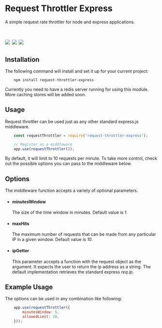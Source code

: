 # Request Throttler Express
A simple request rate throttler for node and express applications.
<h1>
<img src="https://api.travis-ci.org/asif-ir/request-throttler-express.svg?branch=master"/>
<img src="https://img.shields.io/npm/v/request-throttler-express.svg?style=flat-square"/>
<img src="https://img.shields.io/david/asif-ir/request-throttler-express.svg?style=flat-square"/>
</h1>

## Installation
The following command will install and set it up for your current project:

``` bash
    npm install request-throttler-express
```

Currently you need to have a redis server running for using this module. More caching stores will be added soon.

## Usage
Request throttler can be used just as any other standard express.js middleware.

``` javascript
    const requestThrottler = require('request-throttler-express');
    
    // Register as a middleware
    app.use(requestThrottler());
```

By default, it will limit to 10 requests per minute. To take more control, check out the possible options you can pass
to the middleware below.

## Options
The middleware function accepts a variety of optional parameters.

- #### minutesWindow
    The size of the time window in minutes. Default value is _1_.
    
- #### maxHits
    The maximum number of requests that can be made from any particular IP in a given window. Default value is _10_.

- #### ipGetter
    This parameter accepts a function with the request object as the argument. It expects the user to return the ip 
    address as a string. The default implementation retrieves the standard express _req.ip_.
    
## Example Usage
The options can be used in any combination like following:

``` javascript
    app.use(requestThrottler({
        minutesWindow: 5,
        allowedLimit: 20,
    }));
```


